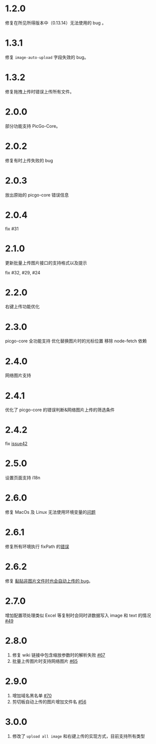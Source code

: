 # 1.2.0

修复在所见所得版本中（0.13.14）无法使用的 bug 。

# 1.3.1

修复 `image-auto-upload` 字段失效的 bug。

# 1.3.2

修复拖拽上传时错误上传所有文件。

# 2.0.0

部分功能支持 PicGo-Core。

# 2.0.2

修复有时上传失败的 bug

# 2.0.3

放出原始的 picgo-core 错误信息

# 2.0.4

fix #31

# 2.1.0

更新批量上传图片接口的支持格式以及提示

fix #32, #29, #24

# 2.2.0

右键上传功能优化

# 2.3.0

picgo-core 全功能支持
优化替换图片时的光标位置
移除 node-fetch 依赖

# 2.4.0

网络图片支持

# 2.4.1

优化了 picgo-core 的错误判断&网络图片上传的筛选条件

# 2.4.2

fix [issue42](https://github.com/renmu123/obsidian-image-auto-upload-plugin/issues/42)

# 2.5.0

设置页面支持 i18n

# 2.6.0

修复 MacOs 及 Linux 无法使用环境变量的[问题](https://github.com/renmu123/obsidian-image-auto-upload-plugin/pull/44)

# 2.6.1

修复所有环境执行 fixPath 的[错误](https://github.com/renmu123/obsidian-image-auto-upload-plugin/pull/45)

# 2.6.2

修复 [黏贴非图片文件时也会自动上传的 bug](https://github.com/renmu123/obsidian-image-auto-upload-plugin/issues/19)。

# 2.7.0

增加配置项处理类似 Excel 等复制时会同时讲数据写入 image 和 text 的情况 [#49](https://github.com/renmu123/obsidian-image-auto-upload-plugin/issues/49)

# 2.8.0

1. 修复 wiki 链接中包含缩放参数时的解析失败 [#67](https://github.com/renmu123/obsidian-image-auto-upload-plugin/issues/67)
2. 批量上传图片时支持网络图片 [#65](https://github.com/renmu123/obsidian-image-auto-upload-plugin/issues/65)

# 2.9.0

1. 增加域名黑名单 [#70](https://github.com/renmu123/obsidian-image-auto-upload-plugin/issues/70)
2. 剪切板自动上传的图片增加文件名 [#56](https://github.com/renmu123/obsidian-image-auto-upload-plugin/issues/56)

# 3.0.0

1. 修改了 `upload all image` 和右键上传的实现方式，目前支持所有类型
